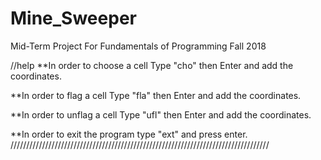 # Mine_Sweeper
Mid-Term Project For Fundamentals of Programming Fall 2018

//help
**In order to choose a cell Type "cho" then Enter and add the coordinates.

**In order to flag a cell Type "fla" then Enter and add the coordinates.

**In order to unflag a cell Type "ufl" then Enter and add the coordinates.

**In order to exit the program type "ext" and press enter.
//////////////////////////////////////////////////////////////////////////////////
